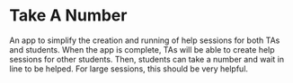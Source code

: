 # Take A Number

An app to simplify the creation and running of help sessions for both TAs and students. When the app is complete, TAs will be able to create help sessions for other students. Then, students can take a number and wait in line to be helped. For large sessions, this should be very helpful.